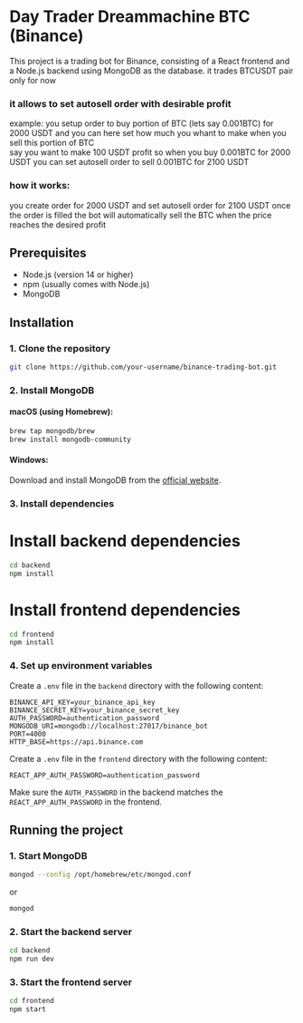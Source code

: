 # Day Trader Dreammachine BTC (Binance)

This project is a trading bot for Binance, consisting of a React frontend and a Node.js backend using MongoDB as the database.
it trades BTCUSDT pair only for now </br>
### it allows to set autosell order with desirable profit
example: you setup order to buy portion of BTC (lets say 0.001BTC) for 2000 USDT and you can here set how much you whant to make when you sell this portion of BTC</br> say you want to make 100 USDT profit so when you buy 0.001BTC for 2000 USDT you can set autosell order to sell 0.001BTC for 2100 USDT
### how it works:
you create order for 2000 USDT and set autosell order for 2100 USDT
once the order is filled the bot will automatically sell the BTC when the price reaches the desired profit

## Prerequisites

- Node.js (version 14 or higher)
- npm (usually comes with Node.js)
- MongoDB

## Installation

### 1. Clone the repository

```bash
git clone https://github.com/your-username/binance-trading-bot.git
```

### 2. Install MongoDB

#### macOS (using Homebrew):

```bash
brew tap mongodb/brew
brew install mongodb-community
```

#### Windows:

Download and install MongoDB from the [official website](https://www.mongodb.com/try/download/community).

### 3. Install dependencies


# Install backend dependencies

```bash
cd backend
npm install
```

# Install frontend dependencies

```bash
cd frontend
npm install
```



### 4. Set up environment variables

Create a `.env` file in the `backend` directory with the following content:

```
BINANCE_API_KEY=your_binance_api_key
BINANCE_SECRET_KEY=your_binance_secret_key
AUTH_PASSWORD=authentication_password
MONGODB_URI=mongodb://localhost:27017/binance_bot
PORT=4000
HTTP_BASE=https://api.binance.com
```

Create a `.env` file in the `frontend` directory with the following content:

```
REACT_APP_AUTH_PASSWORD=authentication_password
```

Make sure the `AUTH_PASSWORD` in the backend matches the `REACT_APP_AUTH_PASSWORD` in the frontend.


## Running the project

### 1. Start MongoDB

```bash
mongod --config /opt/homebrew/etc/mongod.conf
```

or 

```bash
mongod
```

### 2. Start the backend server

```bash
cd backend
npm run dev
```

### 3. Start the frontend server

```bash
cd frontend
npm start
```
